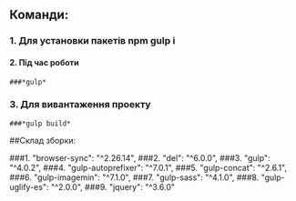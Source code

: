 ## Команди:

### 1. Для установки пакетів npm **gulp i**

#### 2. Під час роботи
	###*gulp*
### 3. Для вивантаження проекту
	###*gulp build*
  
  
 ##Склад зборки:
	
###1. "browser-sync": "^2.26.14",
###2. "del": "^6.0.0",
###3. "gulp": "^4.0.2",
###4. "gulp-autoprefixer": "^7.0.1",
###5. "gulp-concat": "^2.6.1",
###6. "gulp-imagemin": "^7.1.0",
###7. "gulp-sass": "^4.1.0",
###8. "gulp-uglify-es": "^2.0.0",
###9. "jquery": "^3.6.0"
